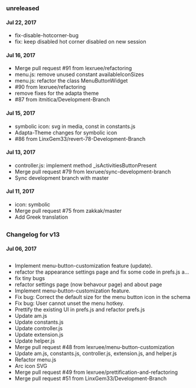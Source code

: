 ### unreleased

#### Jul 22, 2017 

- fix-disable-hotcorner-bug
- fix: keep disabled hot corner disabled on new session
 
#### Jul 16, 2017 
 
- Merge pull request #91 from lexruee/refactoring
- menu.js: remove unused constant availableIconSizes 
- menu.js: refactor the class MenuButtonWidget 
- #90 from lexruee/refactoring 
- remove fixes for the adapta theme 
- #87 from itmitica/Development-Branch 
    
#### Jul 15, 2017 
    
- symbolic icon: svg in media, const in constants.js
- Adapta-Theme changes for symbolic icon
- #86 from LinxGem33/revert-78-Development-Branch 
    
#### Jul 13, 2017 
     
- controller.js: implement method _isActivitiesButtonPresent 
- Merge pull request #79 from lexruee/sync-development-branch 
- Sync development branch with master 
        
#### Jul 11, 2017 
        
- icon: symbolic
- Merge pull request #75 from zakkak/master 
- Add Greek translation
         
##
### Changelog for v13


#### Jul 06, 2017
##

- Implement menu-button-customization feature (update). 
- refactor the appearance settings page and fix some code in prefs.js a… 
- fix tiny bugs 			        
- refactor settings page (now behavour page) and about page 			
- Implement menu-button-customization feature. 
- Fix bug: Correct the default size for the menu button icon in the schema 
- Fix bug: User cannot unset the menu hotkey. 
- Prettify the existing UI in prefs.js and refactor prefs.js 
- Update am.js 			        
- Update constants.js 			
- Update controller.js 			
- Update extension.js 			
- Update helper.js 			
- Merge pull request #48 from lexruee/menu-button-customization 
- Update am.js, constants.js, controller.js, extension.js, and helper.js   
- Refactor menu.js                        
- Arc icon SVG 			        
- Merge pull request #49 from lexruee/prettification-and-refactoring 
- Merge pull request #51 from LinxGem33/Development-Branch 

